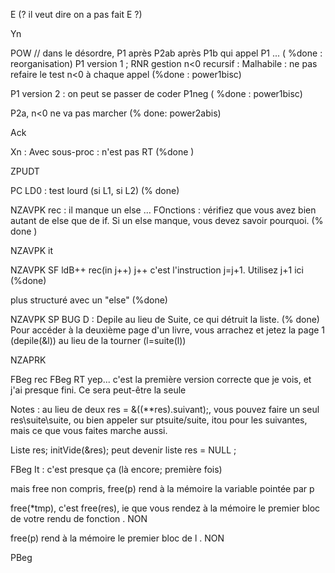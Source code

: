 
E  (? il veut dire on a pas fait E ?) 

Yn

POW  // dans le désordre, P1 après P2ab après P1b qui appel P1 ... ( %done : reorganisation) 
P1 version 1 ; RNR gestion n<0 recursif : Malhabile : ne pas refaire le test n<0 à chaque appel (%done : power1bisc)

P1 version 2 : on peut se passer de coder P1neg ( %done : power1bisc)

P2a, n<0 ne va pas marcher (% done: power2abis)

Ack

Xn : Avec sous-proc : n'est pas RT (%done )

ZPUDT

PC LD0 : test lourd (si L1, si L2)  (% done)

NZAVPK rec : il manque un else ... FOnctions : vérifiez que vous avez bien autant de else que de if. Si un else manque, vous devez savoir pourquoi. (% done )

NZAVPK it

NZAVPK SF ldB++  rec(in j++) j++ c'est l'instruction j=j+1. Utilisez j+1 ici (%done)

plus structuré avec un "else" (%done)

NZAVPK SP    BUG D : Depile au lieu de Suite, ce qui détruit la liste. (% done)
    Pour accéder à la deuxième page d'un livre,
    vous arrachez et jetez la page 1 (depile(&l)) au lieu de la tourner (l=suite(l))


NZAPRK

FBeg rec
FBeg RT   yep... c'est la première version correcte que je vois, et j'ai presque fini. Ce sera peut-être la seule

Notes : au lieu de deux res = &((**res).suivant);, vous pouvez faire un seul res\suite\suite, ou bien appeler sur ptsuite/suite, itou pour les suivantes, mais ce que vous faites marche aussi.

Liste res;    initVide(&res); peut devenir liste res = NULL ;

FBeg It : c'est presque ça (là encore; première fois)

mais free non compris, free(p) rend à la mémoire la variable pointée par p

free(*tmp), c'est free(res), ie que vous rendez à la mémoire le premier bloc de votre rendu de fonction . NON

free(p) rend à la mémoire le premier bloc de l . NON


PBeg